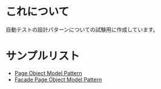 # これについて

自動テストの設計パターンについての試験用に作成しています。

# サンプルリスト

- [Page Object Model Pattern](./pageobject/)
- [Facade Page Object Model Pattern](./facade/)

